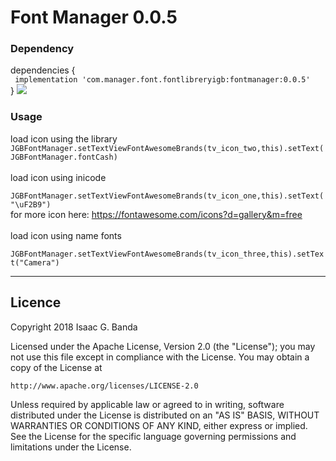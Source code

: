  # Font Manager 0.0.5

### Dependency

dependencies {<br>
` implementation 'com.manager.font.fontlibreryigb:fontmanager:0.0.5'`
 <br>
}
![](https://www.dropbox.com/s/yojht1gja5y8umr/Screenshot_20180729-140250.png?dl=0)

### Usage
 load icon using the library
`JGBFontManager.setTextViewFontAwesomeBrands(tv_icon_two,this).setText(JGBFontManager.fontCash)`
 <br> <br>
 load icon using inicode <br>
` JGBFontManager.setTextViewFontAwesomeBrands(tv_icon_one,this).setText("\uF2B9")`
 <br>for more icon here: https://fontawesome.com/icons?d=gallery&m=free
 <br> <br>
  load icon using name fonts<br>
` JGBFontManager.setTextViewFontAwesomeBrands(tv_icon_three,this).setText("Camera")`
***


## Licence

Copyright 2018 Isaac G. Banda

Licensed under the Apache License, Version 2.0 (the "License");
you may not use this file except in compliance with the License.
You may obtain a copy of the License at

    http://www.apache.org/licenses/LICENSE-2.0

Unless required by applicable law or agreed to in writing, software
distributed under the License is distributed on an "AS IS" BASIS,
WITHOUT WARRANTIES OR CONDITIONS OF ANY KIND, either express or implied.
See the License for the specific language governing permissions and
limitations under the License.
